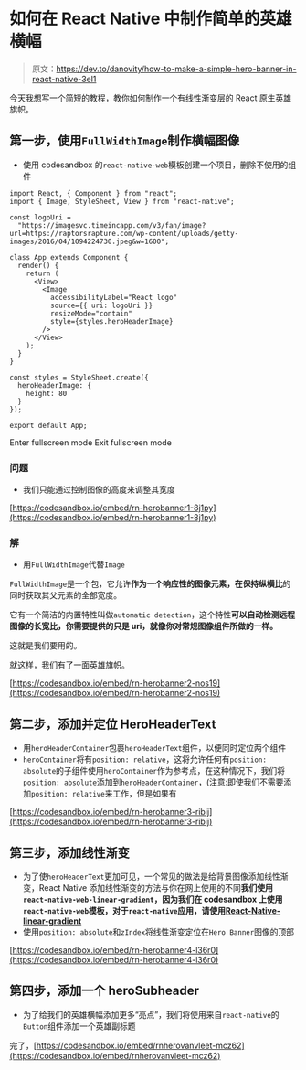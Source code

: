 # 如何在 React Native 中制作简单的英雄横幅

> 原文：<https://dev.to/danovity/how-to-make-a-simple-hero-banner-in-react-native-3el1>

今天我想写一个简短的教程，教你如何制作一个有线性渐变层的 React 原生英雄旗帜。

## 第一步，使用`FullWidthImage`制作横幅图像

*   使用 codesandbox 的`react-native-web`模板创建一个项目，删除不使用的组件

```
import React, { Component } from "react";
import { Image, StyleSheet, View } from "react-native";

const logoUri =
  "https://imagesvc.timeincapp.com/v3/fan/image?url=https://raptorsrapture.com/wp-content/uploads/getty-images/2016/04/1094224730.jpeg&w=1600";

class App extends Component {
  render() {
    return (
      <View>
        <Image
          accessibilityLabel="React logo"
          source={{ uri: logoUri }}
          resizeMode="contain"
          style={styles.heroHeaderImage}
        />
      </View>
    );
  }
}

const styles = StyleSheet.create({
  heroHeaderImage: {
    height: 80
  }
});

export default App; 
```

Enter fullscreen mode Exit fullscreen mode

### 问题

*   我们只能通过控制图像的高度来调整其宽度

[https://codesandbox.io/embed/rn-herobanner1-8j1py](https://codesandbox.io/embed/rn-herobanner1-8j1py)

### 解

*   用`FullWidthImage`代替`Image`

`FullWidthImage`是一个包，它允许**作为一个响应性的图像元素，在保持纵横比**的同时获取其父元素的全部宽度。

它有一个简洁的内置特性叫做`automatic detection`，这个特性**可以自动检测远程图像的长宽比，你需要提供的只是 uri，就像你对常规图像组件所做的一样。**

这就是我们要用的。

就这样，我们有了一面英雄旗帜。

[https://codesandbox.io/embed/rn-herobanner2-nos19](https://codesandbox.io/embed/rn-herobanner2-nos19)

## 第二步，添加并定位 HeroHeaderText

*   用`heroHeaderContainer`包裹`heroHeaderText`组件，以便同时定位两个组件
*   `heroContainer`将有`position: relative`，这将允许任何有`position: absolute`的子组件使用`heroContainer`作为参考点，在这种情况下，我们将`position: absolute`添加到`heroHeaderContainer`，(注意:即使我们不需要添加`position: relative`来工作，但是如果有

[https://codesandbox.io/embed/rn-herobanner3-ribij](https://codesandbox.io/embed/rn-herobanner3-ribij)

## 第三步，添加线性渐变

*   为了使`heroHeaderText`更加可见，一个常见的做法是给背景图像添加线性渐变，React Native 添加线性渐变的方法与你在网上使用的不同**我们使用`react-native-web-linear-gradient`，因为我们在 codesandbox 上使用`react-native-web`模板，对于`react-native`应用，请使用[React-Native-linear-gradient](https://www.npmjs.com/package/react-native-linear-gradient)**
*   使用`position: absolute`和`zIndex`将线性渐变定位在`Hero Banner`图像的顶部

[https://codesandbox.io/embed/rn-herobanner4-l36r0](https://codesandbox.io/embed/rn-herobanner4-l36r0)

## 第四步，添加一个 heroSubheader

*   为了给我们的英雄横幅添加更多“亮点”，我们将使用来自`react-native`的`Button`组件添加一个英雄副标题

完了，[https://codesandbox.io/embed/rnherovanvleet-mcz62](https://codesandbox.io/embed/rnherovanvleet-mcz62)